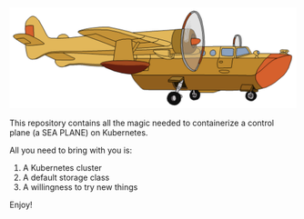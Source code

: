 ![Sea Plane](sea-plane.png)

This repository contains all the magic needed to containerize a
control plane (a SEA PLANE) on Kubernetes.

All you need to bring with you is:

  1. A Kubernetes cluster
  2. A default storage class
  3. A willingness to try new things

Enjoy!
